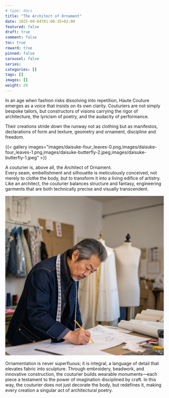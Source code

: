```yaml
---
# type: docs 
title: "The Architect of Ornament"
date: 2025-09-04T01:08:35+02:00
featured: false
draft: true
comment: false
toc: true
reward: true
pinned: false
carousel: false
series:
categories: []
tags: []
images: []
weight: 20
---
```


In an age when fashion risks dissolving into repetition, Haute Couture emerges as a voice that insists on its own clarity. Couturiers are not simply bespoke tailors, but constructors of visions carrying the rigor of architecture, the lyricism of poetry, and the audacity of performance.

<!--more-->

Their creations stride down the runway not as clothing but as manifestos, declarations of form and texture, geometry and ornament, discipline and freedom.

{{< gallery images="images/daisuke-four_leaves-0.png,images/daisuke-four_leaves-1.png,images/daisuke-butterfly-2.jpeg,images/daisuke-butterfly-1.jpeg" >}}

A couturier is, above all, the Architect of Ornament.  
Every seam, embellishment and silhouette is meticulously conceived, not merely to clothe the body, but to transform it into a living edifice of artistry. Like an architect, the couturier balances structure and fantasy, engineering garments that are both technically precise and visually transcendent. 

![resize](images/daisuke-workshop.png?width=180#center)


Ornamentation is never superfluous; it is integral, a language of detail that elevates fabric into sculpture. Through embroidery, beadwork, and innovative construction, the couturier builds wearable monuments—each piece a testament to the power of imagination disciplined by craft. In this way, the couturier does not just decorate the body, but redefines it, making every creation a singular act of architectural poetry.





